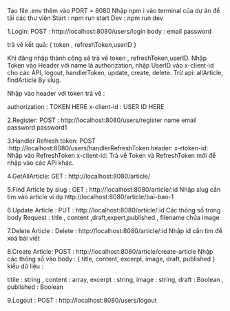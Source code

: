 Tạo file .env  thêm vào PORT = 8080
Nhập npm i vào terminal của dự án để tải các thư viện 
Start : npm run start 
Dev : npm run dev

1.Login:
POST : http://localhost:8080/users/login 
body :
email
password 

trả về kết quả:
{
	token , refreshToken,userID
}

Khi đăng nhập thành công sẽ trả về token , refreshToken,userID. Nhập Token vào Header với name là authorization, nhập UserID vào x-client-id cho các API, logout, handlerToken, update, create, delete. Trừ api: allArticle, findArticle By slug.

Nhập vào header với token trả về : 

authorization : TOKEN HERE 
x-client-id : USER ID HERE
 
2.Register:
POST : http://localhost:8080/users/register
name
email
password 
password1

3.Handler Refresh token:
POST :http://localhost:8080/users/handlerRefreshToken
header:
x-rtoken-id: Nhập vào RefreshToken
x-client-id:
Trả về Token và RefreshToken mới để nhập vào các APi khác.

4.GetAllArticle: 
GET : http://localhost:8080/article/

5.Find Article by slug : 
GET : http://localhost:8080/article/:id
Nhập slug cần tìm vào article ví dụ http://localhost:8080/article/bai-bao-1

6.Update Article :
PUT : http://localhost:8080/article/:id
Các thông số trong body Request : 
title , content ,draft,expert,published , filename chứa image 

7.Delete Article : 
Delete : http://localhost:8080/article/:id 
Nhập id cần tìm để xoá bài viết 

8.Create Article: 
POST : http://localhost:8080/article/create-article
Nhập các thông số vào body : 
{
	title, content, excerpt, image, draft, published
}
kiểu dữ liệu :  

titile : string , 
content : array,
excerpt : string,
image : string, 
draft : Boolean , 
published : Boolean

9.Logout : 
POST : http://localhost:8080/users/logout













